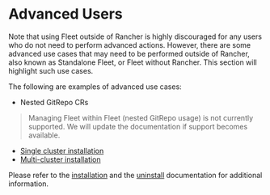 # Advanced Users

Note that using Fleet outside of Rancher is highly discouraged for any users who do not need to perform advanced actions. However, there are some advanced use cases that may need to be performed outside of Rancher, also known as Standalone Fleet, or Fleet without Rancher. This section will highlight such use cases.

The following are examples of advanced use cases:

- Nested GitRepo CRs
>Managing Fleet within Fleet (nested GitRepo usage) is not currently supported. We will update the documentation if support becomes available.

- [Single cluster installation](./single-cluster-install.md)
- [Multi-cluster installation](./multi-cluster-install.md) 

Please refer to the [installation](./installation.md) and the [uninstall](./uninstall.md) documentation for additional information.
